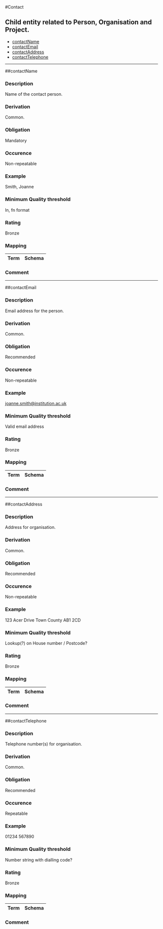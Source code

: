 
#Contact

 Child entity related to Person, Organisation and Project.
------------------------------------------------

* [contactName](#contactname)
* [contactEmail](#contactemail)
* [contactAddress](#contactaddress)
* [contactTelephone](#contacttelephone)

-------------------------------------------------
##contactName

### Description
Name of the contact person.
### Derivation
Common.
### Obligation	
Mandatory
### Occurence
Non-repeatable
### Example	
Smith, Joanne
### Minimum Quality threshold	
ln, fn format
### Rating
Bronze
### Mapping
Term | Schema
-------------|--------------
### Comment

-------------------------------------------------
##contactEmail

### Description
Email address for the person.
### Derivation
Common.
### Obligation	
Recommended
### Occurence
Non-repeatable
### Example	
joanne.smith@institution.ac.uk
### Minimum Quality threshold	
Valid email address
### Rating
Bronze
### Mapping
Term | Schema
-------------|--------------
### Comment
-------------------------------------------------
##contactAddress
### Description
Address for organisation.
### Derivation
Common.
### Obligation	
Recommended
### Occurence	
Non-repeatable
### Example
123 Acer Drive
Town
County
AB1 2CD
### Minimum Quality threshold	
Lookup(?) on House number / Postcode?
### Rating
Bronze
### Mapping
Term | Schema
-------------|--------------
### Comment
-------------------------------------------------
##contactTelephone
### Description
Telephone number(s) for organisation. 
### Derivation
Common.
### Obligation
Recommended
### Occurence	
Repeatable
### Example	
01234 567890
### Minimum Quality threshold
Number string with dialling code?
### Rating
Bronze
### Mapping
Term | Schema
-------------|--------------
### Comment
